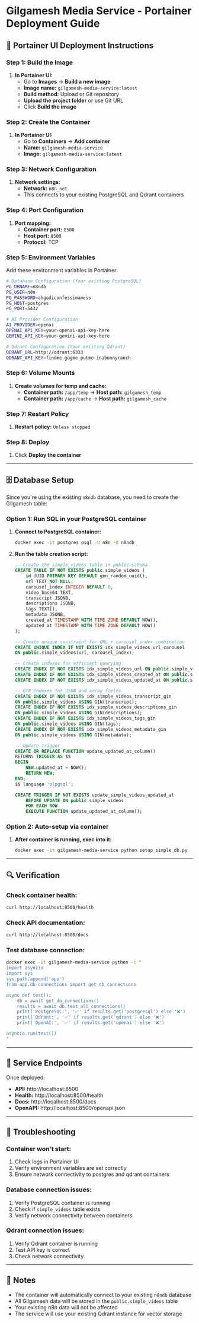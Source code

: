 # Gilgamesh Media Service - Portainer Deployment Guide

## 🐳 **Portainer UI Deployment Instructions**

### **Step 1: Build the Image**

1. **In Portainer UI:**
   - Go to **Images** → **Build a new image**
   - **Image name:** `gilgamesh-media-service:latest`
   - **Build method:** Upload or Git repository
   - **Upload the project folder** or use Git URL
   - Click **Build the image**

### **Step 2: Create the Container**

1. **In Portainer UI:**
   - Go to **Containers** → **Add container**
   - **Name:** `gilgamesh-media-service`
   - **Image:** `gilgamesh-media-service:latest`

### **Step 3: Network Configuration**

1. **Network settings:**
   - **Network:** `n8n_net`
   - This connects to your existing PostgreSQL and Qdrant containers

### **Step 4: Port Configuration**

1. **Port mapping:**
   - **Container port:** `8500`
   - **Host port:** `8500`
   - **Protocol:** TCP

### **Step 5: Environment Variables**

Add these environment variables in Portainer:

```bash
# Database Configuration (Your existing PostgreSQL)
PG_DBNAME=n8ndb
PG_USER=n8n
PG_PASSWORD=ohgodiconfessimamess
PG_HOST=postgres
PG_PORT=5432

# AI Provider Configuration
AI_PROVIDER=openai
OPENAI_API_KEY=your-openai-api-key-here
GEMINI_API_KEY=your-gemini-api-key-here

# Qdrant Configuration (Your existing Qdrant)
QDRANT_URL=http://qdrant:6333
QDRANT_API_KEY=findme-gagme-putme-inabunnyranch
```

### **Step 6: Volume Mounts**

1. **Create volumes for temp and cache:**
   - **Container path:** `/app/temp` → **Host path:** `gilgamesh_temp`
   - **Container path:** `/app/cache` → **Host path:** `gilgamesh_cache`

### **Step 7: Restart Policy**

1. **Restart policy:** `Unless stopped`

### **Step 8: Deploy**

1. Click **Deploy the container**

---

## 🗄️ **Database Setup**

Since you're using the existing `n8ndb` database, you need to create the Gilgamesh table:

### **Option 1: Run SQL in your PostgreSQL container**

1. **Connect to PostgreSQL container:**
   ```bash
   docker exec -it postgres psql -U n8n -d n8ndb
   ```

2. **Run the table creation script:**
   ```sql
   -- Create the simple_videos table in public schema
   CREATE TABLE IF NOT EXISTS public.simple_videos (
       id UUID PRIMARY KEY DEFAULT gen_random_uuid(),
       url TEXT NOT NULL,
       carousel_index INTEGER DEFAULT 0,
       video_base64 TEXT,
       transcript JSONB,
       descriptions JSONB,
       tags TEXT[],
       metadata JSONB,
       created_at TIMESTAMP WITH TIME ZONE DEFAULT NOW(),
       updated_at TIMESTAMP WITH TIME ZONE DEFAULT NOW()
   );

   -- Create unique constraint for URL + carousel_index combination
   CREATE UNIQUE INDEX IF NOT EXISTS idx_simple_videos_url_carousel 
   ON public.simple_videos(url, carousel_index);

   -- Create indexes for efficient querying
   CREATE INDEX IF NOT EXISTS idx_simple_videos_url ON public.simple_videos(url);
   CREATE INDEX IF NOT EXISTS idx_simple_videos_created_at ON public.simple_videos(created_at DESC);
   CREATE INDEX IF NOT EXISTS idx_simple_videos_updated_at ON public.simple_videos(updated_at DESC);

   -- GIN indexes for JSON and array fields
   CREATE INDEX IF NOT EXISTS idx_simple_videos_transcript_gin 
   ON public.simple_videos USING GIN(transcript);
   CREATE INDEX IF NOT EXISTS idx_simple_videos_descriptions_gin 
   ON public.simple_videos USING GIN(descriptions);
   CREATE INDEX IF NOT EXISTS idx_simple_videos_tags_gin 
   ON public.simple_videos USING GIN(tags);
   CREATE INDEX IF NOT EXISTS idx_simple_videos_metadata_gin 
   ON public.simple_videos USING GIN(metadata);

   -- Update trigger
   CREATE OR REPLACE FUNCTION update_updated_at_column()
   RETURNS TRIGGER AS $$
   BEGIN
       NEW.updated_at = NOW();
       RETURN NEW;
   END;
   $$ language 'plpgsql';

   CREATE TRIGGER IF NOT EXISTS update_simple_videos_updated_at
       BEFORE UPDATE ON public.simple_videos
       FOR EACH ROW
       EXECUTE FUNCTION update_updated_at_column();
   ```

### **Option 2: Auto-setup via container**

1. **After container is running, exec into it:**
   ```bash
   docker exec -it gilgamesh-media-service python setup_simple_db.py
   ```

---

## 🔍 **Verification**

### **Check container health:**
```bash
curl http://localhost:8500/health
```

### **Check API documentation:**
```bash
curl http://localhost:8500/docs
```

### **Test database connection:**
```bash
docker exec -it gilgamesh-media-service python -c "
import asyncio
import sys
sys.path.append('app')
from app.db_connections import get_db_connections

async def test():
    db = await get_db_connections()
    results = await db.test_all_connections()
    print('PostgreSQL:', '✅' if results.get('postgresql') else '❌')
    print('Qdrant:', '✅' if results.get('qdrant') else '❌')
    print('OpenAI:', '✅' if results.get('openai') else '❌')

asyncio.run(test())
"
```

---

## 🚀 **Service Endpoints**

Once deployed:
- **API:** http://localhost:8500
- **Health:** http://localhost:8500/health  
- **Docs:** http://localhost:8500/docs
- **OpenAPI:** http://localhost:8500/openapi.json

---

## 🔧 **Troubleshooting**

### **Container won't start:**
1. Check logs in Portainer UI
2. Verify environment variables are set correctly
3. Ensure network connectivity to postgres and qdrant containers

### **Database connection issues:**
1. Verify PostgreSQL container is running
2. Check if `simple_videos` table exists
3. Verify network connectivity between containers

### **Qdrant connection issues:**
1. Verify Qdrant container is running
2. Test API key is correct
3. Check network connectivity

---

## 📝 **Notes**

- The container will automatically connect to your existing `n8ndb` database
- All Gilgamesh data will be stored in the `public.simple_videos` table
- Your existing n8n data will not be affected
- The service will use your existing Qdrant instance for vector storage 